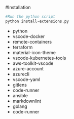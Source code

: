 #Installation

```bash
#Run the python script
python install-extensions.py
```

- python
- vscode-docker
- remote-containers
- terraform
- material-icon-theme
- vscode-kubernetes-tools
- aws-toolkit-vscode
- azure-account
- azurecli
- vscode-yaml
- gitlens
- code-runner
- ansible
- markdownlint
- golang
- code-runner